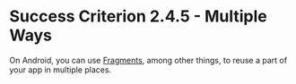 # Success Criterion 2.4.5 - Multiple Ways

On Android, you can use [Fragments](https://developer.android.com/guide/fragments), among other things, to reuse a part of your app in multiple places.

